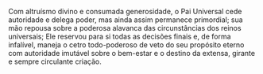﻿Com altruísmo divino e consumada generosidade, o Pai Universal cede autoridade e delega poder, mas ainda assim permanece primordial; sua mão repousa sobre a poderosa alavanca das circunstâncias dos reinos universais; Ele reservou para si todas as decisões finais e, de forma infalível, maneja o cetro todo-poderoso de veto do seu propósito eterno com autoridade imutável sobre o bem-estar e o destino da extensa, girante e sempre circulante criação.